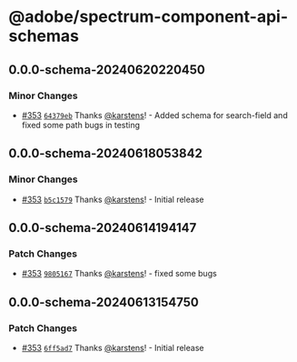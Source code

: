 # @adobe/spectrum-component-api-schemas

## 0.0.0-schema-20240620220450

### Minor Changes

- [#353](https://github.com/adobe/spectrum-tokens/pull/353) [`64379eb`](https://github.com/adobe/spectrum-tokens/commit/64379ebeaf9402fe77ca1adfd020f42df60c60d9) Thanks [@karstens](https://github.com/karstens)! - Added schema for search-field and fixed some path bugs in testing

## 0.0.0-schema-20240618053842

### Minor Changes

- [#353](https://github.com/adobe/spectrum-tokens/pull/353) [`b5c1579`](https://github.com/adobe/spectrum-tokens/commit/b5c15792ec5f5e5c269bfa7bf58af3df42e648c1) Thanks [@karstens](https://github.com/karstens)! - Initial release

## 0.0.0-schema-20240614194147

### Patch Changes

- [#353](https://github.com/adobe/spectrum-tokens/pull/353) [`9805167`](https://github.com/adobe/spectrum-tokens/commit/980516791c0bef9e2f0bbeffe6515f103f3ad7a2) Thanks [@karstens](https://github.com/karstens)! - fixed some bugs

## 0.0.0-schema-20240613154750

### Patch Changes

- [#353](https://github.com/adobe/spectrum-tokens/pull/353) [`6ff5ad7`](https://github.com/adobe/spectrum-tokens/commit/6ff5ad7a75356f4b93d07a2818b357da19ce5b4b) Thanks [@karstens](https://github.com/karstens)! - Initial release
